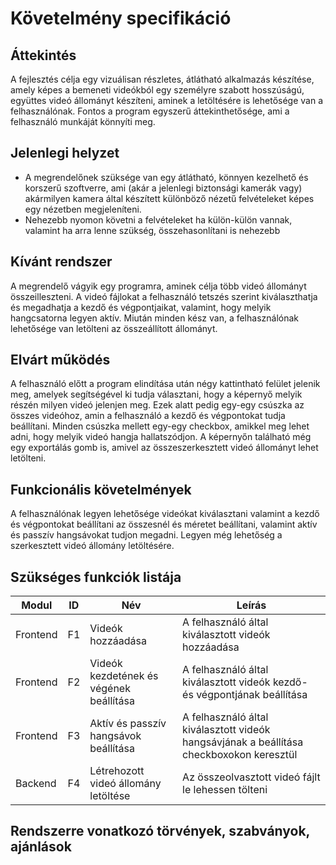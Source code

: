 # Követelmény specifikáció

## Áttekintés
A fejlesztés célja egy vizuálisan részletes, átlátható alkalmazás készítése, amely képes a bemeneti videókból egy személyre szabott hosszúságú, együttes videó állományt készíteni, aminek a letöltésére is lehetősége van a felhasználónak. Fontos a program egyszerű áttekinthetősége, ami a felhasználó munkáját könnyíti meg.

## Jelenlegi helyzet
- A megrendelőnek szüksége van egy átlátható, könnyen kezelhető és korszerű szoftverre, ami (akár a jelenlegi biztonsági kamerák vagy) akármilyen kamera által készített különböző nézetű felvételeket képes egy nézetben megjeleníteni. 
- Nehezebb nyomon követni a felvételeket ha külön-külön vannak, valamint ha arra lenne szükség, összehasonlítani is nehezebb

## Kívánt rendszer
A megrendelő vágyik egy programra, aminek célja több videó állományt összeilleszteni. A videó fájlokat a felhasználó tetszés szerint kiválaszthatja és megadhatja a kezdő és végpontjaikat, valamint, hogy melyik hangcsatorna legyen aktív. Miután minden kész van, a felhasználónak lehetősége van letölteni az összeállított állományt.

## Elvárt működés
A felhasználó előtt a program elindítása után négy kattintható felület jelenik meg, amelyek segítségével ki tudja választani, hogy a képernyő melyik részén milyen videó jelenjen meg. Ezek alatt pedig egy-egy csúszka az összes videóhoz, amin a felhasználó a kezdő és végpontokat tudja beállítani. Minden csúszka mellett egy-egy checkbox, amikkel meg lehet adni, hogy melyik videó hangja hallatszódjon. A képernyőn található még egy exportálás gomb is, amivel az összeszerkesztett videó állományt lehet letölteni.

## Funkcionális követelmények
A felhasználónak legyen lehetősége videókat kiválasztani valamint a kezdő és végpontokat beállítani az összesnél és méretet beállítani, valamint aktív és passzív hangsávokat tudjon megadni. Legyen még lehetőség a szerkesztett videó állomány letöltésére.

## Szükséges funkciók listája
| Modul | ID |Név | Leírás |
|---|---|---|---|
| Frontend| F1 | Videók hozzáadása| A felhasználó által kiválasztott videók hozzáadása|
| Frontend| F2 | Videók kezdetének és végének beállítása| A felhasználó által kiválasztott videók kezdő- és végpontjának beállítása |
| Frontend| F3 | Aktív és passzív hangsávok beállítása| A felhasználó által kiválasztott videók hangsávjának a beállítása checkboxokon keresztül | 
| Backend| F4 | Létrehozott videó állomány letöltése| Az összeolvasztott videó fájlt le lehessen tölteni |

## Rendszerre vonatkozó törvények, szabványok, ajánlások